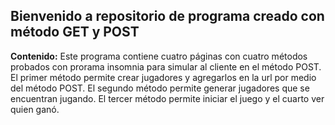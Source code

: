 ## Bienvenido a repositorio de programa creado con método GET y POST ##
**Contenido:**
Este programa contiene cuatro páginas con cuatro métodos probados con prorama insomnia para simular al cliente en el método POST.
El primer método permite crear jugadores y agregarlos en la url por medio del método POST.
El segundo método permite generar jugadores que se encuentran jugando.
El tercer método permite iniciar el juego y el cuarto ver quien ganó.